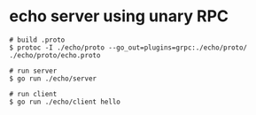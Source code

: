 # echo server using unary RPC

```
# build .proto
$ protoc -I ./echo/proto --go_out=plugins=grpc:./echo/proto/ ./echo/proto/echo.proto

# run server
$ go run ./echo/server

# run client
$ go run ./echo/client hello
```
